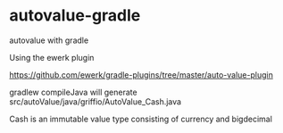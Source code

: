 autovalue-gradle
================

autovalue with gradle

Using the ewerk plugin 

https://github.com/ewerk/gradle-plugins/tree/master/auto-value-plugin

gradlew compileJava will generate src/autoValue/java/griffio/AutoValue_Cash.java

Cash is an immutable value type consisting of currency and bigdecimal
